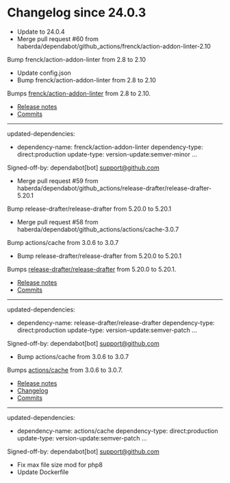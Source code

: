 # Changelog since 24.0.3
- Update to 24.0.4 
- Merge pull request #60 from haberda/dependabot/github_actions/frenck/action-addon-linter-2.10

Bump frenck/action-addon-linter from 2.8 to 2.10 
- Update config.json 
- Bump frenck/action-addon-linter from 2.8 to 2.10

Bumps [frenck/action-addon-linter](https://github.com/frenck/action-addon-linter) from 2.8 to 2.10.
- [Release notes](https://github.com/frenck/action-addon-linter/releases)
- [Commits](https://github.com/frenck/action-addon-linter/compare/v2.8...v2.10)

---
updated-dependencies:
- dependency-name: frenck/action-addon-linter
  dependency-type: direct:production
  update-type: version-update:semver-minor
...

Signed-off-by: dependabot[bot] <support@github.com> 
- Merge pull request #59 from haberda/dependabot/github_actions/release-drafter/release-drafter-5.20.1

Bump release-drafter/release-drafter from 5.20.0 to 5.20.1 
- Merge pull request #58 from haberda/dependabot/github_actions/actions/cache-3.0.7

Bump actions/cache from 3.0.6 to 3.0.7 
- Bump release-drafter/release-drafter from 5.20.0 to 5.20.1

Bumps [release-drafter/release-drafter](https://github.com/release-drafter/release-drafter) from 5.20.0 to 5.20.1.
- [Release notes](https://github.com/release-drafter/release-drafter/releases)
- [Commits](https://github.com/release-drafter/release-drafter/compare/v5.20.0...v5.20.1)

---
updated-dependencies:
- dependency-name: release-drafter/release-drafter
  dependency-type: direct:production
  update-type: version-update:semver-patch
...

Signed-off-by: dependabot[bot] <support@github.com> 
- Bump actions/cache from 3.0.6 to 3.0.7

Bumps [actions/cache](https://github.com/actions/cache) from 3.0.6 to 3.0.7.
- [Release notes](https://github.com/actions/cache/releases)
- [Changelog](https://github.com/actions/cache/blob/main/RELEASES.md)
- [Commits](https://github.com/actions/cache/compare/v3.0.6...v3.0.7)

---
updated-dependencies:
- dependency-name: actions/cache
  dependency-type: direct:production
  update-type: version-update:semver-patch
...

Signed-off-by: dependabot[bot] <support@github.com> 
- Fix max file size mod for php8 
- Update Dockerfile 
